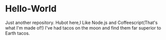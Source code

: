 # Hello-World
Just another repository.
Hubot here,I Like Node.js and Coffeescript(That's what I'm made of!)
I've had tacos on the moon and find them far superior to Earth tacos.
